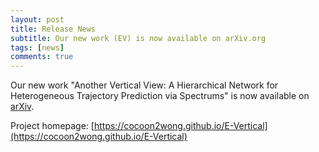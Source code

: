 ```yaml
---
layout: post
title: Release News
subtitle: Our new work (EV) is now available on arXiv.org
tags: [news]
comments: true
---
```

<!--
 * @Author: Conghao Wong
 * @Date: 2023-11-30 16:40:20
 * @LastEditors: Conghao Wong
 * @LastEditTime: 2023-11-30 16:42:56
 * @Description: file content
 * @Github: https://cocoon2wong.github.io
 * Copyright 2023 Conghao Wong, All Rights Reserved.
-->

Our new work "Another Vertical View: A Hierarchical Network for Heterogeneous Trajectory Prediction via Spectrums" is now available on [arXiv](https://arxiv.org/abs/2304.05106).

Project homepage: [https://cocoon2wong.github.io/E-Vertical](https://cocoon2wong.github.io/E-Vertical)

